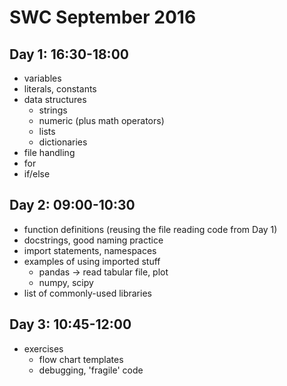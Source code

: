 # SWC September 2016
## Day 1: 16:30-18:00
- variables
- literals, constants
- data structures
  - strings
  - numeric (plus math operators)
  - lists
  - dictionaries
- file handling
- for
- if/else

## Day 2: 09:00-10:30
- function definitions (reusing the file reading code from Day 1)
- docstrings, good naming practice
- import statements, namespaces
- examples of using imported stuff
  - pandas -> read tabular file, plot
  - numpy, scipy
- list of commonly-used libraries

## Day 3: 10:45-12:00
- exercises
  - flow chart templates
  - debugging, 'fragile' code

